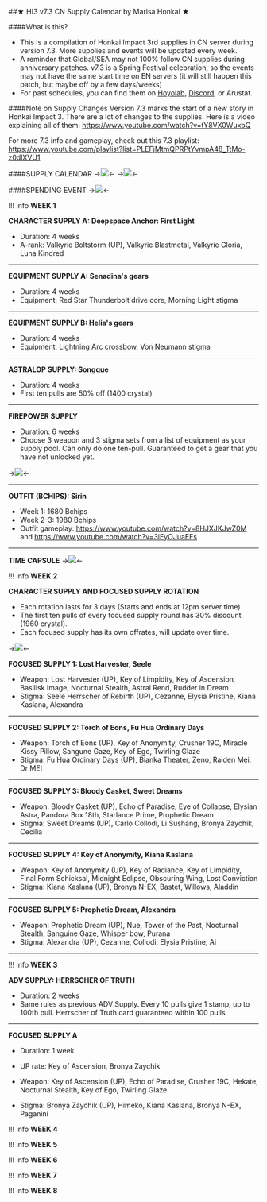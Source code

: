 ##★ HI3 v7.3 CN Supply Calendar by Marisa Honkai ★

####What is this?
- This is a compilation of Honkai Impact 3rd supplies in CN server during version 7.3. More supplies and events will be updated every week.
- A reminder that Global/SEA may not 100% follow CN supplies during anniversary patches. v7.3 is a Spring Festival celebration, so the events may not have the same start time on EN servers (it will still happen this patch, but maybe off by a few days/weeks)
- For past schedules, you can find them on [Hoyolab](https://www.hoyolab.com/creatorCollection/441315), [Discord](https://discord.gg/marisahonkai), or Arustat. 

####Note on Supply Changes
Version 7.3 marks the start of a new story in Honkai Impact 3. There are a lot of changes to the supplies. Here is a video explaining all of them: https://www.youtube.com/watch?v=tY8VX0WuxbQ

For more 7.3 info and gameplay, check out this 7.3 playlist: https://www.youtube.com/playlist?list=PLEFjMtmQPRPtYvmpA48_TtMo-z0dlXVU1


####SUPPLY CALENDAR
->![](https://i.imgur.com/7IYBvQE.jpeg)<-
->![](https://i.imgur.com/ARFGXJ8.png)<-

####SPENDING EVENT
->![](https://i.imgur.com/tDi43Iq.png)<-

!!! info
	**WEEK 1**

**CHARACTER SUPPLY A: Deepspace Anchor: First Light**
- Duration: 4 weeks
- A-rank: Valkyrie Boltstorm (UP), Valkyrie Blastmetal, Valkyrie Gloria, Luna Kindred

---

**EQUIPMENT SUPPLY A: Senadina's gears**
- Duration: 4 weeks
- Equipment: Red Star Thunderbolt drive core, Morning Light stigma

---

**EQUIPMENT SUPPLY B: Helia's gears**
- Duration: 4 weeks
- Equipment:  Lightning Arc crossbow, Von Neumann stigma

---

**ASTRALOP SUPPLY: Songque**
- Duration: 4 weeks
- First ten pulls are 50% off (1400 crystal)

---

**FIREPOWER SUPPLY**
- Duration: 6 weeks
- Choose 3 weapon and 3 stigma sets from a list of equipment as your supply pool. Can only do one ten-pull. Guaranteed to get a gear that you have not unlocked yet.

->![](https://upload-os-bbs.hoyolab.com/upload/2024/02/01/1021101/3eed52031305d63f9138d91ca47ccc76_8762546996734606386.png)<-

---

**OUTFIT (BCHIPS): Sirin**
- Week 1: 1680 Bchips 
- Week 2-3: 1980 Bchips
- Outfit gameplay: https://www.youtube.com/watch?v=8HJXJKJwZ0M and https://www.youtube.com/watch?v=3iEyOJuaEFs

---

**TIME CAPSULE**
->![](https://upload-os-bbs.hoyolab.com/upload/2024/02/01/1021101/4c3ba58ec75f29ad9f1db448d81ceda8_4798679317900228153.png)<-


!!! info
	**WEEK 2**

**CHARACTER SUPPLY AND FOCUSED SUPPLY ROTATION**
- Each rotation lasts for 3 days (Starts and ends at 12pm server time)
- The first ten pulls of every focused supply round has 30% discount (1960 crystal).
- Each focused supply has its own offrates, will update over time.


->![](https://i.imgur.com/vj2L4B1.png)<-


**FOCUSED SUPPLY 1: Lost Harvester, Seele**
- Weapon: Lost Harvester (UP), Key of Limpidity, Key of Ascension, Basilisk Image, Nocturnal Stealth, Astral Rend, Rudder in Dream
- Stigma: Seele Herrscher of Rebirth (UP), Cezanne, Elysia Pristine, Kiana Kaslana, Alexandra

---

**FOCUSED SUPPLY 2: Torch of Eons, Fu Hua Ordinary Days**
- Weapon: Torch of Eons (UP), Key of Anonymity, Crusher 19C, Miracle Kissy Pillow, Sangune Gaze, Key of Ego, Twirling Glaze
- Stigma: Fu Hua Ordinary Days (UP), Bianka Theater, Zeno, Raiden Mei, Dr MEI

---

**FOCUSED SUPPLY 3: Bloody Casket, Sweet Dreams**
- Weapon: Bloody Casket (UP), Echo of Paradise, Eye of Collapse, Elysian Astra, Pandora Box 18th, Starlance Prime, Prophetic Dream
- Stigma: Sweet Dreams (UP), Carlo Collodi, Li Sushang, Bronya Zaychik, Cecilia

---

**FOCUSED SUPPLY 4: Key of Anonymity, Kiana Kaslana**
- Weapon: Key of Anonymity (UP), Key of Radiance, Key of Limpidity, Final Form Schicksal, Midnight Eclipse, Obscuring Wing, Lost Conviction
- Stigma: Kiana Kaslana (UP), Bronya N-EX, Bastet, Willows, Aladdin

---
**FOCUSED SUPPLY 5: Prophetic Dream, Alexandra**
- Weapon: Prophetic Dream (UP), Nue, Tower of the Past, Nocturnal Stealth, Sanguine Gaze, Whisper bow, Purana
- Stigma: Alexandra (UP), Cezanne, Collodi, Elysia Pristine, Ai

---

!!! info
	**WEEK 3**

**ADV SUPPLY: HERRSCHER OF TRUTH**
- Duration: 2 weeks
- Same rules as previous ADV Supply. Every 10 pulls give 1 stamp, up to 100th pull. Herrscher of Truth card guaranteed within 100 pulls.

---

**FOCUSED SUPPLY A**
- Duration: 1 week
- UP rate:  Key of Ascension, Bronya Zaychik

- Weapon: Key of Ascension (UP), Echo of Paradise, Crusher 19C, Hekate, Nocturnal Stealth, Key of Ego, Twirling Glaze

- Stigma: Bronya Zaychik (UP), Himeko, Kiana Kaslana, Bronya N-EX, Paganini

!!! info
	**WEEK 4**

!!! info
	**WEEK 5**

!!! info
	**WEEK 6**

!!! info
	**WEEK 7**

!!! info
	**WEEK 8**